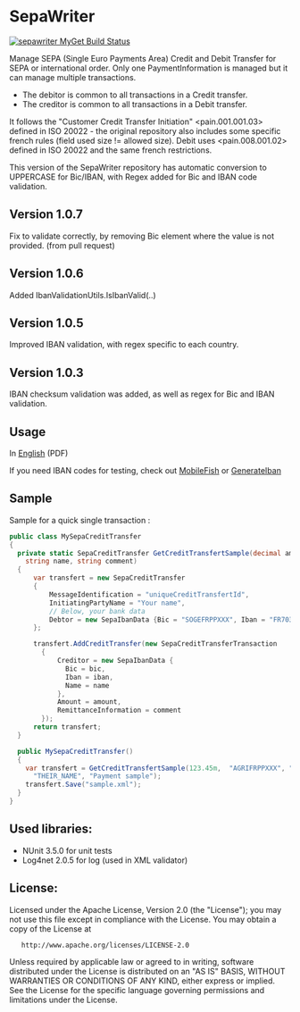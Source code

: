 SepaWriter
===
[![sepawriter MyGet Build Status](https://www.myget.org/BuildSource/Badge/sepawriter?identifier=e1d53645-035c-47b4-bf78-48c34f912349)](https://www.myget.org/)

Manage SEPA (Single Euro Payments Area) Credit and Debit Transfer for SEPA or international order.
Only one PaymentInformation is managed but it can manage multiple transactions.
- The debitor is common to all transactions in a Credit transfer.
- The creditor is common to all transactions in a Debit transfer.

It follows the "Customer Credit Transfer Initiation" &lt;pain.001.001.03&gt; defined in ISO 20022 - the original repository also includes some specific french rules (field used size != allowed size).
Debit uses &lt;pain.008.001.02&gt; defined in ISO 20022 and the same french restrictions.

This version of the SepaWriter repository has automatic conversion to UPPERCASE for Bic/IBAN, with Regex added for Bic and IBAN code validation.


Version 1.0.7
---
Fix to validate correctly, by removing Bic element where the value is not provided. (from pull request)

Version 1.0.6
---
Added IbanValidationUtils.IsIbanValid(..)

Version 1.0.5
---
Improved IBAN validation, with regex specific to each country.

Version 1.0.3
---
IBAN checksum validation was added, as well as regex for Bic and IBAN validation.


Usage
---
In [English](http://www.swift.com/assets/corporates/documents/our_solution/implementing_your_project_2009_iso20022_usage_guide.pdf) (PDF)

If you need IBAN codes for testing, check out [MobileFish](http://www.mobilefish.com/services/random_iban_generator/random_iban_generator.php) or [GenerateIban](https://www.generateiban.com/test-iban/)

Sample
---

Sample for a quick single transaction :
```csharp
public class MySepaCreditTransfer
{
  private static SepaCreditTransfer GetCreditTransfertSample(decimal amount, string bic, string iban,
    string name, string comment)
  {
      var transfert = new SepaCreditTransfer
      {
          MessageIdentification = "uniqueCreditTransfertId",
          InitiatingPartyName = "Your name",
          // Below, your bank data
          Debtor = new SepaIbanData {Bic = "SOGEFRPPXXX", Iban = "FR7030002005500000157845Z02", Name = "My Corp"}          
      };

      transfert.AddCreditTransfer(new SepaCreditTransferTransaction
		{
			Creditor = new SepaIbanData {
			  Bic = bic,
			  Iban = iban,
			  Name = name
			},
			Amount = amount,
			RemittanceInformation = comment
		});
      return transfert;
  }

  public MySepaCreditTransfer()
  {
    var transfert = GetCreditTransfertSample(123.45m,  "AGRIFRPPXXX", "FR1420041010050500013M02606",
      "THEIR_NAME", "Payment sample");
    transfert.Save("sample.xml");
  }
}
```

Used libraries:
---
- NUnit 3.5.0 for unit tests
- Log4net 2.0.5 for log (used in XML validator)


License:
---

   Licensed under the Apache License, Version 2.0 (the "License");
   you may not use this file except in compliance with the License.
   You may obtain a copy of the License at

       http://www.apache.org/licenses/LICENSE-2.0

   Unless required by applicable law or agreed to in writing, software
   distributed under the License is distributed on an "AS IS" BASIS,
   WITHOUT WARRANTIES OR CONDITIONS OF ANY KIND, either express or implied.
   See the License for the specific language governing permissions and
   limitations under the License.
